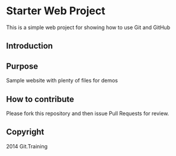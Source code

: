 # Starter Web Project

This is a simple web project for showing how to use Git and GitHub

## Introduction

## Purpose

Sample website with plenty of files for demos

## How to contribute

Please fork this repository and then issue Pull Requests for review.

## Copyright
2014 Git.Training